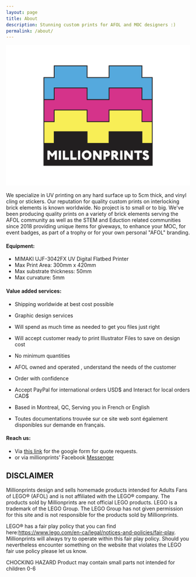 ```yaml
---
layout: page
title: About
description: Stunning custom prints for AFOL and MOC designers :) 
permalink: /about/
---
```


<img src="/assets/img/uploads/profile.png" alt="millionprints1x8tile-logo" width="600">

We specialize in UV printing on any hard surface up to 5cm thick, and vinyl cling or stickers. Our reputation for quality custom prints on interlocking brick elements is known worldwide. No project is to small or to big. We've been producing quality prints on a variety of brick elements serving the AFOL community as well as the STEM and Eduction related communities since 2018 providing unique items for giveways, to enhance your MOC, for event badges, as part of a trophy or for your own personal "AFOL" branding.

#### Equipment:
* MIMAKI UJF-3042FX UV Digital Flatbed Printer 
* Max Print Area: 300mm x 420mm 
* Max substrate thickness: 50mm 
* Max curvature: 5mm

#### Value added services:
* Shipping worldwide at best cost possible 
* Graphic design services
* Will spend as much time as needed to get you files just right
* Will accept customer ready to print Illustrator Files to save on design cost
* No minimum quantities
* AFOL owned and operated , understand the needs of the customer
* Order with confidence 
* Accept PayPal for international orders USD$  and Interact for local orders CAD$
* Based in Montreal, QC,  Serving you in French or English

* Toutes documentations trouvée sur ce site web sont également disponibles sur demande en français. 


#### Reach us:
* Via [this link](https://millionprints.com/contact/) for the google form for quote requests.
* or via millionprints' Facebook [Messenger](https://www.facebook.com/messages/t/millionprints)

## DISCLAIMER
Millionprints design and sells homemade products intended for Adults Fans of LEGO® (AFOL) and is not affiliated with the LEGO® company. The products sold by  Millionprints are not official LEGO products. LEGO is a trademark of the LEGO Group. The LEGO Group has not given permission for this site and is not responsible for the products sold by Millionprints.

 LEGO® has a fair play policy that you can find here:https://www.lego.com/en-ca/legal/notices-and-policies/fair-play. Millionprints will always try to operate within this fair play policy. Should you nevertheless encounter something on the website that violates the LEGO fair use policy please let us know.
 
 CHOCKING HAZARD
 Product may contain small parts not intended for children 0-6
 
 

